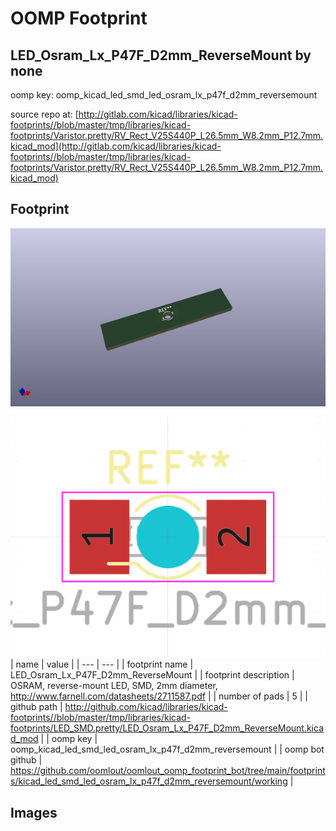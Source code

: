 # OOMP Footprint  
## LED_Osram_Lx_P47F_D2mm_ReverseMount  by none  
  
oomp key: oomp_kicad_led_smd_led_osram_lx_p47f_d2mm_reversemount  
  
source repo at: [http://gitlab.com/kicad/libraries/kicad-footprints//blob/master/tmp/libraries/kicad-footprints/Varistor.pretty/RV_Rect_V25S440P_L26.5mm_W8.2mm_P12.7mm.kicad_mod](http://gitlab.com/kicad/libraries/kicad-footprints//blob/master/tmp/libraries/kicad-footprints/Varistor.pretty/RV_Rect_V25S440P_L26.5mm_W8.2mm_P12.7mm.kicad_mod)  
## Footprint  
  
[![working_kicad_pcb_3d.png](working_kicad_pcb_3d_600.png)](working_kicad_pcb_3d.png)  
  
[![working.png](working_600.png)](working.png)  
| name | value | 
| --- | --- | 
| footprint name | LED_Osram_Lx_P47F_D2mm_ReverseMount | 
| footprint description | OSRAM, reverse-mount LED, SMD, 2mm diameter, http://www.farnell.com/datasheets/2711587.pdf | 
| number of pads | 5 | 
| github path | http://github.com/kicad/libraries/kicad-footprints//blob/master/tmp/libraries/kicad-footprints/LED_SMD.pretty/LED_Osram_Lx_P47F_D2mm_ReverseMount.kicad_mod | 
| oomp key | oomp_kicad_led_smd_led_osram_lx_p47f_d2mm_reversemount | 
| oomp bot github | https://github.com/oomlout/oomlout_oomp_footprint_bot/tree/main/footprints/kicad_led_smd_led_osram_lx_p47f_d2mm_reversemount/working | 
## Images  

